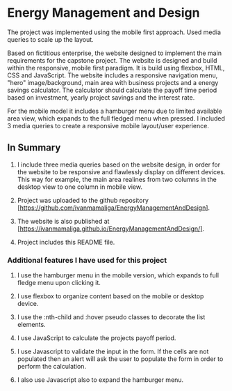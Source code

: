 # Energy Management and Design

The project was implemented using the mobile first approach. Used media queries to scale up the layout.

Based on fictitious enterprise, the website designed to implement the main requirements for the capstone project. The website is designed and build within the responsive, mobile first paradigm. It is build using flexbox, HTML, CSS and JavaScript. The website includes a responsive navigation menu, "hero" image/background, main area with business projects and a energy savings calculator. The calculator should calculate the payoff time period based on investment, yearly project savings and the interest rate.

For the mobile model it includes a hamburger menu due to limited available area view, which expands to the full fledged menu when pressed. I included 3 media queries to create a responsive mobile layout/user experience.

## In Summary

1. I include three media queries based on the website design, in order for the website to be responsive and flawlessly display on different devices. This way for example, the main area realines from two columns in the desktop view to one column in mobile view.

2. Project was uploaded to the github repository [https://github.com/ivanmamaliga/EnergyManagementAndDesign].

3. The website is also published at  [https://ivanmamaliga.github.io/EnergyManagementAndDesign/].

4. Project includes this README file.

### Additional features I have used for this project

1. I use the hamburger menu in the mobile version, which expands to full fledge menu upon clicking it.

2. I use flexbox to organize content based on the mobile or desktop device.

3. I use the :nth-child and :hover pseudo classes to decorate the list elements.

4. I use JavaScript to calculate the projects payoff period.

5. I use Javascript to validate the input in the form. If the cells are not populated then an alert will ask the user to populate the form in order to perform the calculation.

6. I also use Javascript also to expand the hamburger menu.

